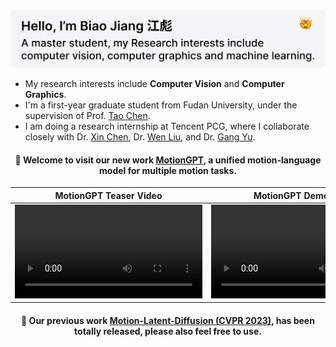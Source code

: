 <p>
  &nbsp;
  <a href="https://jiangbiao.tech"><img src="./images/Hello.png" alt="显示不了图片，检查一下网络设置🛫"></a>
</p>

- My research interests include **Computer Vision** and **Computer Graphics**.
- I'm a first-year graduate student from Fudan University, under the supervision of Prof. [Tao Chen](https://eetchen.github.io/).
- I am doing a research internship at Tencent PCG, where I collaborate closely with Dr. [Xin Chen](https://chenxin.tech/), Dr. [Wen Liu](https://scholar.google.com/citations?user=A6K6bkoAAAAJ), and Dr. [Gang Yu](https://www.skicyyu.org/).

<h4 align="center">🔭 Welcome to visit our new work <a href="https://github.com/OpenMotionLab/MotionGPT">MotionGPT</a>, a <strong>unified</strong> motion-language model for <strong>multiple motion tasks</strong>.</h4>

|                                                  MotionGPT Teaser Video                                                   |                                                   MotionGPT Demo Video                                                    |
| :--------------------------------------------------------------------------------------------------------------: | :--------------------------------------------------------------------------------------------------------------: |
| <video src="https://github.com/OpenMotionLab/MotionGPT/assets/120085716/a741e162-b2f4-4f65-af8e-aa19c4115a9e" /> | <video src="https://github.com/OpenMotionLab/MotionGPT/assets/120085716/ae966d17-6326-43e6-8d5b-8562cf3ffd52" /> |

<h4 align="center">👐 Our previous work <a href="https://github.com/ChenFengYe/motion-latent-diffusion">Motion-Latent-Diffusion (CVPR 2023)</a>, has been totally released, please also feel free to use.</h4>
